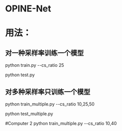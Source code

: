 # OPINE-Net 

# 用法：

## 对一种采样率训练一个模型
python train.py --cs_ratio 25

python test.py


## 对多种采样率只训练一个模型
python train_multiple.py --cs_ratio 10,25,50

python test_multiple.py


#Computer 2
python train_multiple.py --cs_ratio 10,40